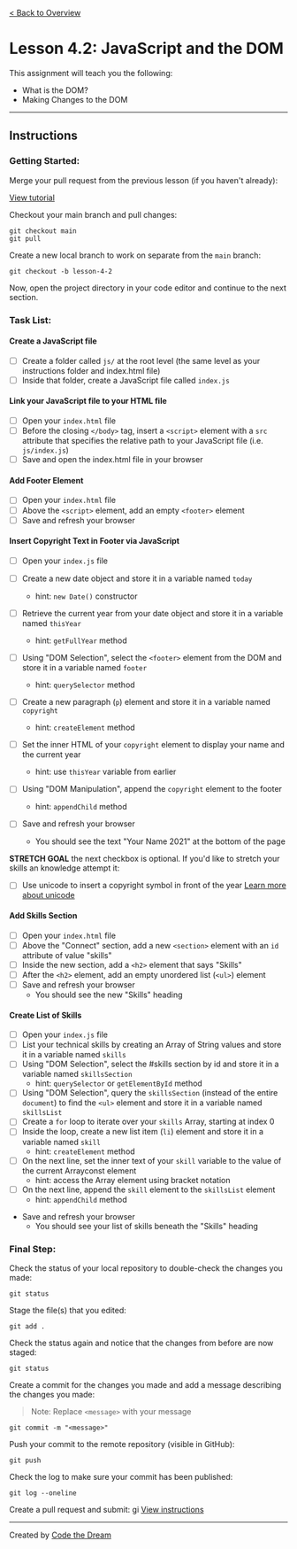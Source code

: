 [< Back to Overview](../../README.md)

# Lesson 4.2: JavaScript and the DOM

This assignment will teach you the following:

- What is the DOM?
- Making Changes to the DOM

---

## Instructions

### Getting Started:

Merge your pull request from the previous lesson (if you haven't already):

[View tutorial](../common/how-to-merge.md)


Checkout your main branch and pull changes:

    git checkout main
    git pull

Create a new local branch to work on separate from the `main` branch:

    git checkout -b lesson-4-2

Now, open the project directory in your code editor and continue to the next section.

### Task List:

#### Create a JavaScript file

- [ ] Create a folder called `js/` at the root level (the same level as your instructions folder and index.html file)
- [ ] Inside that folder, create a JavaScript file called `index.js`

#### Link your JavaScript file to your HTML file

- [ ] Open your `index.html` file
- [ ] Before the closing `</body>` tag, insert a `<script>` element with a `src` attribute that specifies the relative path to your JavaScript file (i.e. `js/index.js`)
- [ ] Save and open the index.html file in your browser

#### Add Footer Element

- [ ] Open your `index.html` file
- [ ] Above the `<script>` element, add an empty `<footer>` element
- [ ] Save and refresh your browser

#### Insert Copyright Text in Footer via JavaScript

- [ ] Open your `index.js` file

- [ ] Create a new date object and store it in a variable named `today`
  - hint: `new Date()` constructor
- [ ] Retrieve the current year from your date object and store it in a variable named `thisYear`
  - hint: `getFullYear` method

- [ ] Using "DOM Selection", select the `<footer>` element from the DOM and store it in a variable named `footer`
  - hint: `querySelector` method
- [ ] Create a new paragraph (`p`) element and store it in a variable named `copyright`
  - hint: `createElement` method
- [ ] Set the inner HTML of your `copyright` element to display your name and the current year
  - hint: use `thisYear` variable from earlier
- [ ] Using "DOM Manipulation", append the `copyright` element to the footer
  - hint: `appendChild` method
- [ ] Save and refresh your browser
  - You should see the text "Your Name 2021" at the bottom of the page

**STRETCH GOAL** the next checkbox is optional.  If you'd like to stretch your skills an knowledge attempt it:

- [ ] Use unicode to insert a copyright symbol in front of the year <a href="https://www.w3schools.com/charsets/ref_utf_symbols.asp" target="_blank">Learn more about unicode</a>



#### Add Skills Section

- [ ] Open your `index.html` file
- [ ] Above the "Connect" section, add a new `<section>` element with an `id` attribute of value "skills"
- [ ] Inside the new section, add a `<h2>` element that says "Skills"
- [ ] After the `<h2>` element, add an empty unordered list (`<ul>`) element
- [ ] Save and refresh your browser
  - You should see the new "Skills" heading

#### Create List of Skills

- [ ] Open your `index.js` file
- [ ] List your technical skills by creating an Array of String values and store it in a variable named `skills`
- [ ] Using "DOM Selection", select the #skills section by id and store it in a variable named `skillsSection`
  - hint: `querySelector` or `getElementById` method
- [ ] Using "DOM Selection", query the `skillsSection` (instead of the entire `document`) to find the `<ul>` element and store it in a variable named `skillsList`
- [ ] Create a `for` loop to iterate over your `skills` Array, starting at index 0
- [ ] Inside the loop, create a new list item (`li`) element and store it in a variable named `skill`
  - hint: `createElement` method
- [ ] On the next line, set the inner text of your `skill` variable to the value of the current Arrayconst element
  - hint: access the Array element using bracket notation
- [ ] On the next line, append the `skill` element to the `skillsList` element
  - hint: `appendChild` method
- Save and refresh your browser
  - You should see your list of skills beneath the "Skills" heading

### Final Step:

Check the status of your local repository to double-check the changes you made:

    git status

Stage the file(s) that you edited:

    git add .

Check the status again and notice that the changes from before are now staged:

    git status

Create a commit for the changes you made and add a message describing the changes you made:

> Note: Replace `<message>` with your message

    git commit -m "<message>"

Push your commit to the remote repository (visible in GitHub):

    git push

Check the log to make sure your commit has been published:

    git log --oneline

Create a pull request and submit:
gi
[View instructions](../common/how-to-pull-request.md)

---

Created by [Code the Dream](https://www.codethedream.org)
